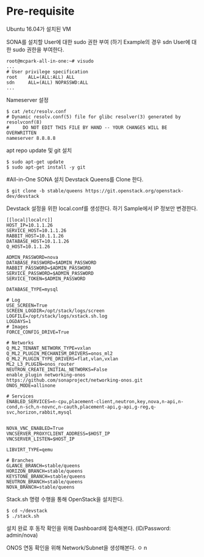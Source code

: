 # Pre-requisite
Ubuntu 16.04가 설치된 VM

SONA를 설치할 User에 대한 sudo 권한 부여 (하기 Example의 경우 sdn User에 대한 sudo 권한을 부여한다.
```
root@mcpark-all-in-one:~# visudo
...
# User privilege specification
root    ALL=(ALL:ALL) ALL
sdn     ALL=(ALL) NOPASSWD:ALL
...
```

Nameserver 설정
```
$ cat /etc/resolv.conf
# Dynamic resolv.conf(5) file for glibc resolver(3) generated by resolvconf(8)
#     DO NOT EDIT THIS FILE BY HAND -- YOUR CHANGES WILL BE OVERWRITTEN
nameserver 8.8.8.8
```
apt repo update 및 git 설치
```
$ sudo apt-get update
$ sudo apt-get install -y git
```

#All-in-One SONA 설치
Devstack Queens를 Clone 한다.
```
$ git clone -b stable/queens https://git.openstack.org/openstack-dev/devstack
```

Devstack 설정을 위한 local.conf를 생성한다. 하기 Sample에서 IP 정보만 변경한다.
```
[[local|localrc]]
HOST_IP=10.1.1.26
SERVICE_HOST=10.1.1.26
RABBIT_HOST=10.1.1.26
DATABASE_HOST=10.1.1.26
Q_HOST=10.1.1.26
 
ADMIN_PASSWORD=nova
DATABASE_PASSWORD=$ADMIN_PASSWORD
RABBIT_PASSWORD=$ADMIN_PASSWORD
SERVICE_PASSWORD=$ADMIN_PASSWORD
SERVICE_TOKEN=$ADMIN_PASSWORD
 
DATABASE_TYPE=mysql
 
# Log
USE_SCREEN=True
SCREEN_LOGDIR=/opt/stack/logs/screen
LOGFILE=/opt/stack/logs/xstack.sh.log
LOGDAYS=1
# Images
FORCE_CONFIG_DRIVE=True
 
# Networks
Q_ML2_TENANT_NETWORK_TYPE=vxlan
Q_ML2_PLUGIN_MECHANISM_DRIVERS=onos_ml2
Q_ML2_PLUGIN_TYPE_DRIVERS=flat,vlan,vxlan
ML2_L3_PLUGIN=onos_router
NEUTRON_CREATE_INITIAL_NETWORKS=False
enable_plugin networking-onos https://github.com/sonaproject/networking-onos.git
ONOS_MODE=allinone
 
# Services
ENABLED_SERVICES=n-cpu,placement-client,neutron,key,nova,n-api,n-cond,n-sch,n-novnc,n-cauth,placement-api,g-api,g-reg,q-svc,horizon,rabbit,mysql
 
 
NOVA_VNC_ENABLED=True
VNCSERVER_PROXYCLIENT_ADDRESS=$HOST_IP
VNCSERVER_LISTEN=$HOST_IP
 
LIBVIRT_TYPE=qemu
 
# Branches
GLANCE_BRANCH=stable/queens
HORIZON_BRANCH=stable/queens
KEYSTONE_BRANCH=stable/queens
NEUTRON_BRANCH=stable/queens
NOVA_BRANCH=stable/queens
```

Stack.sh 명령 수행을 통해 OpenStack을 설치한다.
```
$ cd ~/devstack
$ ./stack.sh
```

설치 완료 후 동작 확인을 위해 Dashboard에 접속해본다. (ID/Password: admin/nova)

ONOS 연동 확인을 위해 Network/Subnet을 생성해본다.
 ㅇ n



